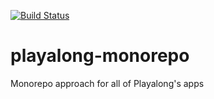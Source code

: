 [![Build Status](https://travis-ci.org/team-playalong/playalong-monorepo.svg?branch=master)](https://travis-ci.org/team-playalong/playalong-components)

# playalong-monorepo
Monorepo approach for all of Playalong's apps
